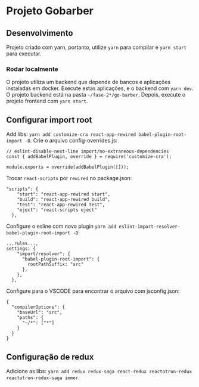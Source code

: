 # Projeto Gobarber

## Desenvolvimento
Projeto criado com yarn, portanto, utilize `yarn` para compilar e `yarn start` para executar.

### Rodar localmente
O projeto utiliza um backend que depende de bancos e aplicações instaladas em docker. Execute estas aplicações, e o backend com `yarn dev`. O projeto backend está na pasta `~/fase-2*/go-barber`.
Depois, execute o projeto frontend com `yarn start`.

## Configurar import root
Add libs: `yarn add customize-cra react-app-rewired babel-plugin-root-import -D`. Crie o arquivo config-overrides.js: 
```
// eslint-disable-next-line import/no-extraneous-dependencies
const { addBabelPlugin, override } = require('customize-cra');

module.exports = override(addBabelPlugin([]));
``` 
Trocar `react-scripts` por `rewired` no package.json: 
```
"scripts": {
    "start": "react-app-rewired start",
    "build": "react-app-rewired build",
    "test": "react-app-rewired test",
    "eject": "react-scripts eject"
  },
```
Configure o esline com novo plugin `yarn add eslint-import-resolver-babel-plugin-root-import -D`:
```
...rules...,
settings: {
    "import/resolver": {
      "babel-plugin-root-import": {
        rootPathSuffix: "src"
      },
    },
  },
```
Configure para o VSCODE para encontrar o arquivo com jsconfig.json: 
```
{
  "compilerOptions": {
    "baseUrl": "src",
    "paths": {
      "~/*": ["*"]
    }
  }
}
```

## Configuração de redux
Adicione as libs: `yarn add redux redux-saga react-redux reactotron-redux reactotron-redux-saga immer`.


